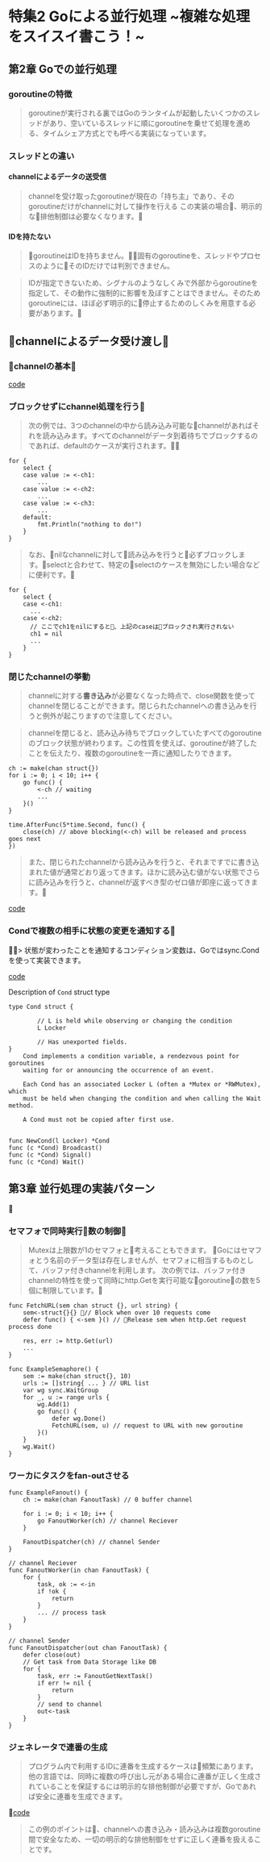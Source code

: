 # 特集2 Goによる並行処理 ~複雑な処理をスイスイ書こう！~

## 第2章 Goでの並行処理

### goroutineの特徴

> goroutineが実行される裏ではGoのランタイムが起動したいくつかのスレッドがあり、空いているスレッドに順にgoroutineを乗せて処理を進める、タイムシェア方式とでも呼べる実装になっています。

### スレッドとの違い

#### channelによるデータの送受信

> channelを受け取ったgoroutineが現在の「持ち主」であり、そのgoroutineだけがchannelに対して操作を行える
> この実装の場合、明示的な排他制御は必要なくなります。

#### IDを持たない

> goroutineはIDを持ちません。固有のgoroutineを、スレッドやプロセスのようにそのIDだけでは判別できません。

> IDが指定できないため、シグナルのようなしくみで外部からgoroutineを指定して、その動作に強制的に影響を及ぼすことはできません。そのためgoroutineには、ほぼ必ず明示的に停止するためのしくみを用意する必要があります。

## channelによるデータ受け渡し

### channelの基本

[code](https://github.com/momotaro98/go-codes-for-learning/blob/master/parallel-with-peco/channel-basic.go)

### ブロックせずにchannel処理を行う

> 次の例では、3つのchannelの中から読み込み可能なchannelがあればそれを読み込みます。すべてのchannelがデータ到着待ちでブロックするのであれば、defaultのケースが実行されます。

```
for {
    select {
    case value := <-ch1:
        ...
    case value := <-ch2:
        ...
    case value := <-ch3:
        ...
    default:
        fmt.Println("nothing to do!")
    }
}
```

> なお、nilなchannelに対して読み込みを行うと必ずブロックします。selectと合わせて、特定のselectのケースを無効にしたい場合などに便利です。

```
for {
    select {
    case <-ch1:
      ...
    case <-ch2:
      // ここでch1をnilにすると、上記のcaseはブロックされ実行されない
      ch1 = nil
      ...
    }
}
```

### 閉じたchannelの挙動

> channelに対する**書き込み**が必要なくなった時点で、close関数を使ってchannelを閉じることができます。閉じられたchannelへの書き込みを行うと例外が起こりますので注意してください。

> channelを閉じると、読み込み待ちでブロックしていたすべてのgoroutineのブロック状態が終わります。この性質を使えば、goroutineが終了したことを伝えたり、複数のgoroutineを一斉に通知したりできます。

```
ch := make(chan struct{})
for i := 0; i < 10; i++ {
    go func() {
        <-ch // waiting
        ...
    }()
}

time.AfterFunc(5*time.Second, func() {
    close(ch) // above blocking(<-ch) will be released and process goes next
})
```

> また、閉じられたchannelから読み込みを行うと、それまですでに書き込まれた値が通常どおり返ってきます。ほかに読み込む値がない状態でさらに読み込みを行うと、channelが返すべき型のゼロ値が即座に返ってきます。

[code](https://github.com/momotaro98/go-codes-for-learning/blob/master/parallel-with-peco/closed-channel-behavior.go)

### Condで複数の相手に状態の変更を通知する

> 状態が変わったことを通知するコンディション変数は、Goではsync.Condを使って実装できます。

[code](https://github.com/momotaro98/go-codes-for-learning/blob/master/parallel-with-peco/cond-example.go)

Description of `Cond` struct type

```
type Cond struct {

        // L is held while observing or changing the condition
        L Locker

        // Has unexported fields.
}
    Cond implements a condition variable, a rendezvous point for goroutines
    waiting for or announcing the occurrence of an event.

    Each Cond has an associated Locker L (often a *Mutex or *RWMutex), which
    must be held when changing the condition and when calling the Wait method.

    A Cond must not be copied after first use.


func NewCond(l Locker) *Cond
func (c *Cond) Broadcast()
func (c *Cond) Signal()
func (c *Cond) Wait()
```

## 第3章 並行処理の実装パターン

### セマフォで同時実行数の制御

> Mutexは上限数が1のセマフォと考えることもできます。
> Goにはセマフォとう名前のデータ型は存在しませんが、セマフォに相当するものとして、バッファ付きchannelを利用します。
> 次の例では、バッファ付きchannelの特性を使って同時にhttp.Getを実行可能なgoroutineの数を5個に制限しています。

```
func FetchURL(sem chan struct {}, url string) {
    sem<-struct{}{} // Block when over 10 requests come
    defer func() { <-sem }() // Release sem when http.Get request process done

    res, err := http.Get(url)
    ...
}

func ExampleSemaphore() {
    sem := make(chan struct{}, 10)
    urls := []string{ ... } // URL list
    var wg sync.WaitGroup
    for _, u := range urls {
        wg.Add(1)
        go func() {
            defer wg.Done()
            FetchURL(sem, u) // request to URL with new goroutine
        }()
    }
    wg.Wait()
}
```

### ワーカにタスクをfan-outさせる


```
func ExampleFanout() {
    ch := make(chan FanoutTask) // 0 buffer channel

    for i := 0; i < 10; i++ {
        go FanoutWorker(ch) // channel Reciever
    }

    FanoutDispatcher(ch) // channel Sender
}

// channel Reciever
func FanoutWorker(in chan FanoutTask) {
    for {
        task, ok := <-in
        if !ok {
            return
        }
        ... // process task
    }
}

// channel Sender
func FanoutDispatcher(out chan FanoutTask) {
    defer close(out)
    // Get task from Data Storage like DB
    for {
        task, err := FanoutGetNextTask()
        if err != nil {
            return
        }
        // send to channel
        out<-task
    }
}
```

### ジェネレータで連番の生成

> プログラム内で利用するIDに連番を生成するケースは頻繁にあります。他の言語では、同時に複数の呼び出し元がある場合に連番が正しく生成されていることを保証するには明示的な排他制御が必要ですが、Goであれば安全に連番を生成できます。

[code](https://github.com/momotaro98/go-codes-for-learning/blob/master/parallel-with-peco/generate-series.go)

> この例のポイントは、channelへの書き込み・読み込みは複数goroutine間で安全なため、一切の明示的な排他制御をせずに正しく連番を扱えることです。